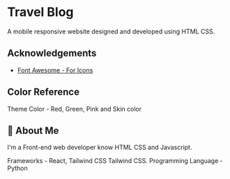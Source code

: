 
# Travel Blog

A mobile responsive website designed and developed  using HTML CSS.


## Acknowledgements

 - [Font Awesome - For Icons](https://fontawesome.com/icons)

 ## Color Reference

Theme Color - Red, Green, Pink and Skin color  
  


## 🚀 About Me
I'm a Front-end web developer know HTML CSS and Javascript.

Frameworks - React, Tailwind CSS
             Tailwind CSS.
Programming Language - Python



